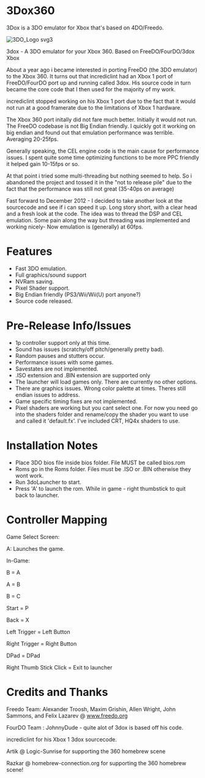 # 3Dox360
 3Dox is a 3DO emulator for Xbox that's based on 4DO/Freedo.


![3DO_Logo svg3](https://github.com/user-attachments/assets/84625650-9855-41fb-9935-8b336aef645f)


3dox - A 3DO emulator for your Xbox 360. Based on FreeDO/FourDO/3dox Xbox

About a year ago i became interested in porting FreeDO (the 3DO emulator) to the Xbox 360. It turns out that incrediclint had an Xbox 1 port of FreeDO/FourDO port up and running called 3dox. His source code in turn became the core code that I then used for the majority of my work.

incrediclint stopped working on his Xbox 1 port due to the fact that it would not run at a good framerate due to the limitations of Xbox 1 hardware.

The Xbox 360 port initally did not fare much better. Initially it would not run. The FreeDO codebase is not Big Endian friendly. I quickly got it working on big endian and found out that emulation performance was terrible. Averaging 20-25fps.

Generally speaking, the CEL engine code is the main cause for performance issues. I spent quite some time optimizing functions to be more PPC friendly it helped gain 10-15fps or so.

At that point i tried some multi-threading but nothing seemed to help. So i abandoned the project and tossed it in the "not to release pile" due to the fact that the performance was still not great (35-40ps on average)

Fast forward to December 2012 - I decided to take another look at the sourcecode and see if i can speed it up. Long story short,  with a clear head and a fresh look at the code. The idea was to thread the DSP and CEL emulation. Some pain along the way but threading was implemented and working nicely-  Now emulation is (generally) at 60fps.

Features
========

- Fast 3DO emulation.
- Full graphics/sound support
- NVRam saving.
- Pixel Shader support.
- Big Endian friendly (PS3/Wii/Wii(U) port anyone?)
- Source code released.

Pre-Release Info/Issues
=======================

- 1p controller support only at this time.
- Sound has issues (scratchy/off pitch/generally pretty bad). 
- Random pauses and stutters occur.
- Performance issues with some games.
- Savestates are not implemented.
- .ISO extension and .BIN extension are supported only
- The launcher will load games only. There are currently no other options.
- There are graphics issues. Wrong color palette at times. Theres still endian issues to address.
- Game specific timing fixes are not implemented.
- Pixel shaders are working but you cant select one. For now you need go into the shaders folder and rename/copy the shader you want to use and called it 'default.fx'. I've included CRT, HQ4x shaders to use.


Installation Notes
==================

- Place 3DO bios file inside bios folder. File MUST be called bios.rom
- Roms go in the Roms folder. Files must be .ISO or .BIN otherwise they wont work.
- Run 3doLauncher to start.
- Press 'A' to launch the rom. While in game - right thumbstick to quit back to launcher.


Controller Mapping
==================

 Game Select Screen:
 
  A: Launches the game.
	
 In-Game:
 
  B = A
  
  A = B
  
  B = C
  
  Start = P
  
  Back = X
  
  Left Trigger = Left Button
  
  Right Trigger = Right Button
  
  DPad = DPad
  
  Right Thumb Stick Click = Exit to launcher


Credits and Thanks
==================

Freedo Team: Alexander Troosh, Maxim Grishin, Allen Wright, John Sammons, and Felix Lazarev @ www.freedo.org

FourDO Team : JohnnyDude - quite alot of 3dox is based off his code.

incrediclint for his Xbox 1 3dox sourcecode.

Artik @ Logic-Sunrise for supporting the 360 homebrew scene

Razkar @ homebrew-connection.org for supporting the 360 homebrew scene!
